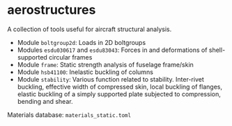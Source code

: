 # aerostructures

A collection of tools useful for aircraft structural analysis.

- Module `boltgroup2d`: Loads in 2D boltgroups
- Modules `esdu030617` and `esdu83043`: Forces in and deformations of shell-supported circular frames
- Module `frame`: Static strength analysis of fuselage frame/skin
- Module `hsb41100`: Inelastic buckling of columns
- Module `stability`: Various function related to stability. 
  Inter-rivet buckling, effective width of compressed skin, local 
  buckling of flanges, elastic buckling of a simply supported plate
  subjected to compression, bending and shear. 

Materials database: `materials_static.toml`